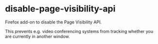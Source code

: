 # disable-page-visibility-api
Firefox add-on to disable the Page Visibility API. 

This prevents e.g. video conferencing systems from tracking whether you are currently in another window.
